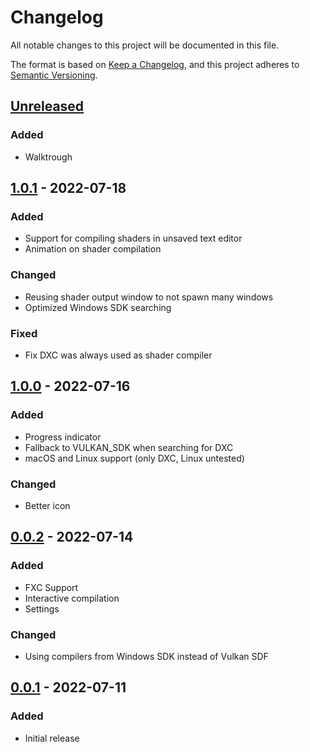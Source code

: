 # Changelog
All notable changes to this project will be documented in this file.

The format is based on [Keep a Changelog](https://keepachangelog.com/en/1.0.0/),
and this project adheres to [Semantic Versioning](https://semver.org/spec/v2.0.0.html).

## [Unreleased]
### Added
- Walktrough

## [1.0.1] - 2022-07-18
### Added
- Support for compiling shaders in unsaved text editor
- Animation on shader compilation

### Changed
- Reusing shader output window to not spawn many windows
- Optimized Windows SDK searching

### Fixed 
- Fix DXC was always used as shader compiler

## [1.0.0] - 2022-07-16
### Added
- Progress indicator
- Fallback to VULKAN_SDK when searching for DXC
- macOS and Linux support (only DXC, Linux untested)

### Changed
- Better icon

## [0.0.2] - 2022-07-14
### Added
- FXC Support
- Interactive compilation
- Settings

### Changed
- Using compilers from Windows SDK instead of Vulkan SDF

## [0.0.1] - 2022-07-11
### Added
- Initial release

[Unreleased]: https://github.com/Devaniti/ShaderInspector/compare/v1.0.1...HEAD
[1.0.1]: https://github.com/Devaniti/ShaderInspector/compare/v1.0.0...v1.0.1
[1.0.0]: https://github.com/Devaniti/ShaderInspector/compare/v0.0.2...v1.0.0
[0.0.2]: https://github.com/Devaniti/ShaderInspector/compare/v0.0.1...v0.0.2
[0.0.1]: https://github.com/Devaniti/ShaderInspector/releases/tag/v0.0.1